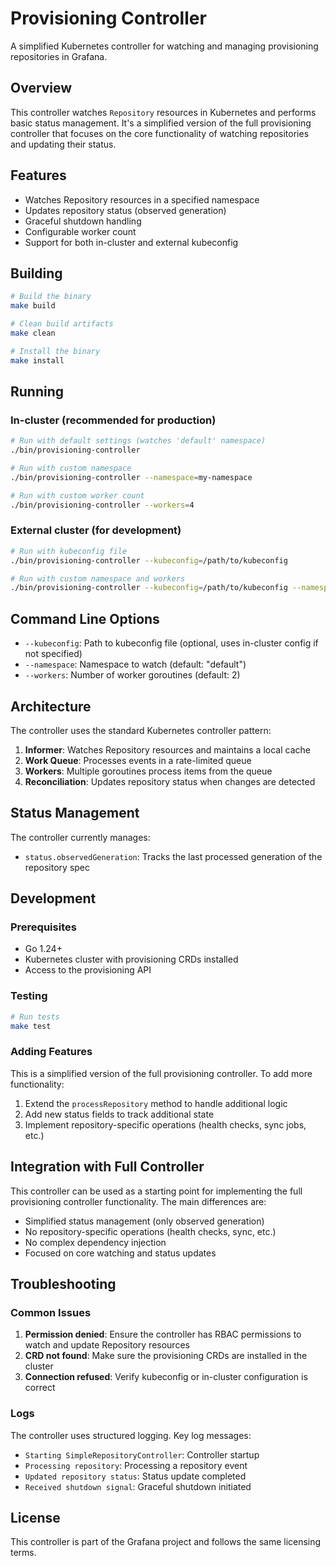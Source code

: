 # Provisioning Controller

A simplified Kubernetes controller for watching and managing provisioning repositories in Grafana.

## Overview

This controller watches `Repository` resources in Kubernetes and performs basic status management. It's a simplified version of the full provisioning controller that focuses on the core functionality of watching repositories and updating their status.

## Features

- Watches Repository resources in a specified namespace
- Updates repository status (observed generation)
- Graceful shutdown handling
- Configurable worker count
- Support for both in-cluster and external kubeconfig

## Building

```bash
# Build the binary
make build

# Clean build artifacts
make clean

# Install the binary
make install
```

## Running

### In-cluster (recommended for production)

```bash
# Run with default settings (watches 'default' namespace)
./bin/provisioning-controller

# Run with custom namespace
./bin/provisioning-controller --namespace=my-namespace

# Run with custom worker count
./bin/provisioning-controller --workers=4
```

### External cluster (for development)

```bash
# Run with kubeconfig file
./bin/provisioning-controller --kubeconfig=/path/to/kubeconfig

# Run with custom namespace and workers
./bin/provisioning-controller --kubeconfig=/path/to/kubeconfig --namespace=my-namespace --workers=2
```

## Command Line Options

- `--kubeconfig`: Path to kubeconfig file (optional, uses in-cluster config if not specified)
- `--namespace`: Namespace to watch (default: "default")
- `--workers`: Number of worker goroutines (default: 2)

## Architecture

The controller uses the standard Kubernetes controller pattern:

1. **Informer**: Watches Repository resources and maintains a local cache
2. **Work Queue**: Processes events in a rate-limited queue
3. **Workers**: Multiple goroutines process items from the queue
4. **Reconciliation**: Updates repository status when changes are detected

## Status Management

The controller currently manages:
- `status.observedGeneration`: Tracks the last processed generation of the repository spec

## Development

### Prerequisites

- Go 1.24+
- Kubernetes cluster with provisioning CRDs installed
- Access to the provisioning API

### Testing

```bash
# Run tests
make test
```

### Adding Features

This is a simplified version of the full provisioning controller. To add more functionality:

1. Extend the `processRepository` method to handle additional logic
2. Add new status fields to track additional state
3. Implement repository-specific operations (health checks, sync jobs, etc.)

## Integration with Full Controller

This controller can be used as a starting point for implementing the full provisioning controller functionality. The main differences are:

- Simplified status management (only observed generation)
- No repository-specific operations (health checks, sync, etc.)
- No complex dependency injection
- Focused on core watching and status updates

## Troubleshooting

### Common Issues

1. **Permission denied**: Ensure the controller has RBAC permissions to watch and update Repository resources
2. **CRD not found**: Make sure the provisioning CRDs are installed in the cluster
3. **Connection refused**: Verify kubeconfig or in-cluster configuration is correct

### Logs

The controller uses structured logging. Key log messages:

- `Starting SimpleRepositoryController`: Controller startup
- `Processing repository`: Processing a repository event
- `Updated repository status`: Status update completed
- `Received shutdown signal`: Graceful shutdown initiated

## License

This controller is part of the Grafana project and follows the same licensing terms. 